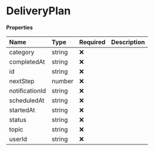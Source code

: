 # DeliveryPlan

**Properties**

| Name           | Type   | Required | Description |
| :------------- | :----- | :------- | :---------- |
| category       | string | ❌       |             |
| completedAt    | string | ❌       |             |
| id             | string | ❌       |             |
| nextStep       | number | ❌       |             |
| notificationId | string | ❌       |             |
| scheduledAt    | string | ❌       |             |
| startedAt      | string | ❌       |             |
| status         | string | ❌       |             |
| topic          | string | ❌       |             |
| userId         | string | ❌       |             |
